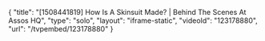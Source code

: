 {
    "title": "[1508441819] How Is A Skinsuit Made? | Behind The Scenes At Assos HQ",
    "type": "solo",
    "layout": "iframe-static",
    "videoId": "123178880",
    "url": "\/tvpembed\/123178880"
}